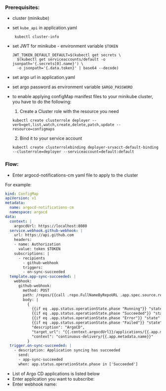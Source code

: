 ### Prerequisites:
* cluster (minikube)
* set <code>kube_api</code> in application.yaml
  ```
   kubectl cluster-info
  ```
* set JWT for minikube - environment variable <code>$TOKEN</code>
  ```
  JWT_TOKEN_DEFAULT_DEFAULT=$(kubectl get secrets \
    $(kubectl get serviceaccounts/default -o jsonpath='{.secrets[0].name}') \
    -o jsonpath='{.data.token}' | base64 --decode)
  ```

* set argo url in application.yaml

* set argo password as environment variable <code>$ARGO_PASSWORD</code>

* to enable applying configMap manifest files to your minikube cluster, you have to do the following:

    1. Create a Cluster role with the resource you need
    
    ```
    kubectl create clusterrole deployer --verb=get,list,watch,create,delete,patch,update --resource=configmaps
    ```
    2. Bind it to your service account
    ```
  	kubectl create clusterrolebinding deployer-srvacct-default-binding --clusterrole=deployer --serviceaccount=default:default
    ```
  
### Flow:
* Enter argocd-notifications-cm yaml file to apply to the cluster

For example:
```yaml
kind: ConfigMap
apiVersion: v1
metadata:
  name: argocd-notifications-cm
  namespace: argocd
data:
  context: |
    argocdUrl: https://localhost:8080
  service.webhook.github-webhook: |
    url: https://api.github.com
    headers:
    - name: Authorization
      value: token $TOKEN
    subscriptions: |
      - recipients
        - github-webhook
        triggers:
        - on-sync-succeeded
  template.app-sync-succeeded: |
    webhook:
      github-webhook:
        method: POST
        path: /repos/{{call .repo.FullNameByRepoURL .app.spec.source.repoURL}}/statuses/{{.app.status.operationState.operation.sync.revision}}
        body: |
          {
            {{if eq .app.status.operationState.phase "Running"}} "state": "pending"{{end}}
            {{if eq .app.status.operationState.phase "Succeeded"}} "state": "success"{{end}}
            {{if eq .app.status.operationState.phase "Error"}} "state": "error"{{end}}
            {{if eq .app.status.operationState.phase "Failed"}} "state": "error"{{end}},
            "description": "ArgoCD",
            "target_url": "{{.context.argocdUrl}}/applications/{{.app.metadata.name}}",
            "context": "continuous-delivery/{{.app.metadata.name}}"
          }
  trigger.on-sync-succeeded: |
    - description: Application syncing has succeeded
      send:
      - app-sync-succeeded
      when: app.status.operationState.phase in ['Succeeded']
```
  * List of Argo CD applications is listed below
  * Enter application you want to subscribe:
  * Enter webhook name:
